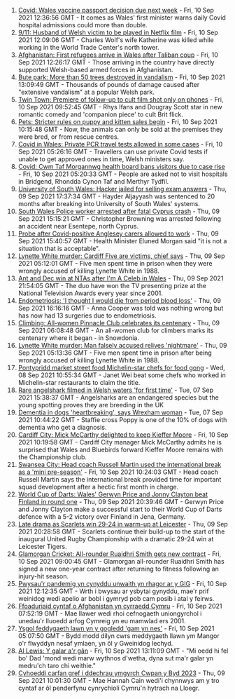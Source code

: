 1. [Covid: Wales vaccine passport decision due next week](https://www.bbc.co.uk/news/uk-wales-58515771?at_medium=RSS&at_campaign=KARANGA) - Fri, 10 Sep 2021 12:36:56 GMT - It comes as Wales' first minister warns daily Covid hospital admissions could more than double.
2. [9/11: Husband of Welsh victim to be played in Netflix film](https://www.bbc.co.uk/news/uk-wales-58508603?at_medium=RSS&at_campaign=KARANGA) - Fri, 10 Sep 2021 12:09:06 GMT - Charles Wolf's wife Katherine was killed while working in the World Trade Center's north tower.
3. [Afghanistan: First refugees arrive in Wales after Taliban coup](https://www.bbc.co.uk/news/uk-wales-58510294?at_medium=RSS&at_campaign=KARANGA) - Fri, 10 Sep 2021 12:26:17 GMT - Those arriving in the country have directly supported Welsh-based armed forces in Afghanistan.
4. [Bute park: More than 50 trees destroyed in vandalism](https://www.bbc.co.uk/news/uk-wales-58517349?at_medium=RSS&at_campaign=KARANGA) - Fri, 10 Sep 2021 13:09:49 GMT - Thousands of pounds of damage caused after "extensive vandalism" at a popular Welsh park.
5. [Twin Town: Premiere of follow-up to cult film shot only on phones](https://www.bbc.co.uk/news/uk-wales-58504522?at_medium=RSS&at_campaign=KARANGA) - Fri, 10 Sep 2021 09:52:45 GMT - Rhys Ifans and Dougray Scott star in new romantic comedy and 'companion piece' to cult Brit flick.
6. [Pets: Stricter rules on puppy and kitten sales begin](https://www.bbc.co.uk/news/uk-wales-58506816?at_medium=RSS&at_campaign=KARANGA) - Fri, 10 Sep 2021 10:15:48 GMT - Now, the animals can only be sold at the premises they were bred, or from rescue centres.
7. [Covid in Wales: Private PCR travel tests allowed in some cases](https://www.bbc.co.uk/news/uk-wales-politics-58501898?at_medium=RSS&at_campaign=KARANGA) - Fri, 10 Sep 2021 05:26:16 GMT - Travellers can use private Covid tests if unable to get approved ones in time, Welsh ministers say.
8. [Covid: Cwm Taf Morgannwg health board bans visitors due to case rise](https://www.bbc.co.uk/news/uk-wales-58506230?at_medium=RSS&at_campaign=KARANGA) - Fri, 10 Sep 2021 05:20:33 GMT - People are asked not to visit hospitals in Bridgend, Rhondda Cynon Taf and Merthyr Tydfil.
9. [University of South Wales: Hacker jailed for selling exam answers](https://www.bbc.co.uk/news/uk-wales-58502963?at_medium=RSS&at_campaign=KARANGA) - Thu, 09 Sep 2021 17:37:34 GMT - Hayder Aljayyash was sentenced to 20 months after breaking into University of South Wales' systems.
10. [South Wales Police worker arrested after fatal Cyprus crash](https://www.bbc.co.uk/news/uk-wales-58502962?at_medium=RSS&at_campaign=KARANGA) - Thu, 09 Sep 2021 15:15:21 GMT - Christopher Browning was arrested following an accident near Esentepe, north Cyprus.
11. [Probe after Covid-positive Anglesey carers allowed to work](https://www.bbc.co.uk/news/uk-wales-58506228?at_medium=RSS&at_campaign=KARANGA) - Thu, 09 Sep 2021 15:40:57 GMT - Health Minister Eluned Morgan said "it is not a situation that is acceptable".
12. [Lynette White murder: Cardiff Five are victims, chief says](https://www.bbc.co.uk/news/uk-wales-58490038?at_medium=RSS&at_campaign=KARANGA) - Thu, 09 Sep 2021 05:12:01 GMT - Five men spent time in prison when they were wrongly accused of killing Lynette White in 1988.
13. [Ant and Dec win at NTAs after I'm A Celeb in Wales](https://www.bbc.co.uk/news/entertainment-arts-58509117?at_medium=RSS&at_campaign=KARANGA) - Thu, 09 Sep 2021 21:54:05 GMT - The duo have won the TV presenting prize at the National Television Awards every year since 2001.
14. [Endometriosis: 'I thought I would die from period blood loss'](https://www.bbc.co.uk/news/uk-wales-58506814?at_medium=RSS&at_campaign=KARANGA) - Thu, 09 Sep 2021 16:16:16 GMT - Anna Cooper was told was nothing wrong but has now had 13 surgeries due to endometriosis.
15. [Climbing: All-women Pinnacle Club celebrates its centenary](https://www.bbc.co.uk/news/uk-wales-58496185?at_medium=RSS&at_campaign=KARANGA) - Thu, 09 Sep 2021 06:08:48 GMT - An all-women club for climbers marks its centenary where it began - in Snowdonia.
16. [Lynette White murder: Man falsely accused relives 'nightmare'](https://www.bbc.co.uk/news/uk-wales-58493595?at_medium=RSS&at_campaign=KARANGA) - Thu, 09 Sep 2021 05:13:36 GMT - Five men spent time in prison after being wrongly accused of killing Lynette White in 1988.
17. [Pontypridd market street food Michelin-star chefs for food gong](https://www.bbc.co.uk/news/uk-wales-58487867?at_medium=RSS&at_campaign=KARANGA) - Wed, 08 Sep 2021 10:55:34 GMT - Janet Wei beat some chefs who worked in Michelin-star restaurants to claim the title.
18. [Rare angelshark filmed in Welsh waters 'for first time'](https://www.bbc.co.uk/news/uk-wales-58479544?at_medium=RSS&at_campaign=KARANGA) - Tue, 07 Sep 2021 15:38:37 GMT - Angelsharks are an endangered species but the young spotting proves they are breeding in the UK
19. [Dementia in dogs 'heartbreaking', says Wrexham woman](https://www.bbc.co.uk/news/uk-wales-58470012?at_medium=RSS&at_campaign=KARANGA) - Tue, 07 Sep 2021 10:44:22 GMT - Staffie cross Poppy is one of the 10% of dogs with dementia who get a diagnosis.
20. [Cardiff City: Mick McCarthy delighted to keep Kieffer Moore](https://www.bbc.co.uk/sport/football/58515815?at_medium=RSS&at_campaign=KARANGA) - Fri, 10 Sep 2021 10:19:58 GMT - Cardiff City manager Mick McCarthy admits he is surprised that Wales and Bluebirds forward Kieffer Moore remains with the Championship club.
21. [Swansea City: Head coach Russell Martin used the international break as a 'mini pre-season'](https://www.bbc.co.uk/sport/football/58514273?at_medium=RSS&at_campaign=KARANGA) - Fri, 10 Sep 2021 10:24:03 GMT - Head coach Russell Martin says the international break provided time for important squad development after a hectic first month in charge.
22. [World Cup of Darts: Wales' Gerwyn Price and Jonny Clayton beat Finland in round one](https://www.bbc.co.uk/sport/darts/58479355?at_medium=RSS&at_campaign=KARANGA) - Thu, 09 Sep 2021 20:39:46 GMT - Gerwyn Price and Jonny Clayton make a successful start to their World Cup of Darts defence with a 5-2 victory over Finland in Jena, Germany.
23. [Late drama as Scarlets win 29-24 in warm-up at Leicester](https://www.bbc.co.uk/sport/rugby-union/58506819?at_medium=RSS&at_campaign=KARANGA) - Thu, 09 Sep 2021 20:28:58 GMT - Scarlets continue their build-up to the start of the inaugural United Rugby Championship with a dramatic 29-24 win at Leicester Tigers.
24. [Glamorgan Cricket: All-rounder Ruaidhri Smith gets new contract](https://www.bbc.co.uk/sport/cricket/58514153?at_medium=RSS&at_campaign=KARANGA) - Fri, 10 Sep 2021 09:00:45 GMT - Glamorgan all-rounder Ruaidhri Smith has signed a new one-year contract after returning to fitness following an injury-hit season.
25. [Pwysau'r pandemig yn cynyddu unwaith yn rhagor ar y GIG](https://www.bbc.co.uk/newyddion/58516490?at_medium=RSS&at_campaign=KARANGA) - Fri, 10 Sep 2021 12:12:35 GMT - Wrth i bwysau ar ysbytai gynyddu, mae'r prif weinidog wedi apelio ar bobl i gymryd pob cam posib i atal y feirws.
26. [Ffoaduriaid cyntaf o Afghanistan yn cyrraedd Cymru](https://www.bbc.co.uk/newyddion/58505064?at_medium=RSS&at_campaign=KARANGA) - Fri, 10 Sep 2021 07:52:19 GMT - Mae llawer wedi rhoi cefnogaeth uniongyrchol i unedau'r lluoedd arfog Cymreig yn eu mamwlad ers 2001.
27. [Ysgol feddygaeth lawn yn y gogledd 'gam yn nes'](https://www.bbc.co.uk/newyddion/58509587?at_medium=RSS&at_campaign=KARANGA) - Fri, 10 Sep 2021 05:07:50 GMT - Bydd modd dilyn cwrs meddygaeth llawn ym Mangor o'r flwyddyn nesaf ymlaen, yn ôl y Gweinidog Iechyd.
28. [Al Lewis: Y galar a'r gân](https://www.bbc.co.uk/newyddion/58506559?at_medium=RSS&at_campaign=KARANGA) - Fri, 10 Sep 2021 13:11:09 GMT - "Mi oedd hi fel bo' Dad 'mond wedi marw wythnos d'wetha, dyna sut ma'r galar yn medru'ch taro chi weithie."
29. [Cyhoeddi carfan gref i ddechrau ymgyrch Cwpan y Byd 2023](https://www.bbc.co.uk/newyddion/58500097?at_medium=RSS&at_campaign=KARANGA) - Thu, 09 Sep 2021 10:01:30 GMT - Mae Hannah Cain wedi'i chynnwys am y tro cyntaf ar ôl penderfynu cynrychioli Cymru'n hytrach na Lloegr.

